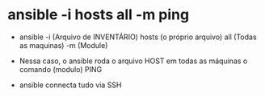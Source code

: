 # ansible -i hosts all -m ping

- ansible -i (Arquivo de INVENTÁRIO) hosts (o próprio arquivo) all (Todas as maquinas) -m (Module)

- Nessa caso, o ansible roda o arquivo HOST em todas as máquinas o comando (modulo) PING

- ansible connecta tudo via SSH
